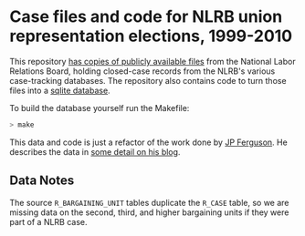 # Case files and code for NLRB union representation elections, 1999-2010

This repository [has copies of publicly available files](./raw) from the National Labor Relations Board, holding closed-case records from the NLRB's various case-tracking databases. The repository also contains code to turn those files into a [sqlite database](https://labordata.github.io/nlrb-cats/nlrb.sqlite.zip).

To build the database yourself run the Makefile:

```bash
> make
```

This data and code is just a refactor of the work done by [JP Ferguson](https://github.com/jpfergongithub/nlrb-cats). He describes the data in [some detail on his blog](http://jpferguson.net/project/nlrb_rcase/).

## Data Notes
The source `R_BARGAINING_UNIT` tables duplicate the `R_CASE` table, so we are
missing data on the second, third, and higher bargaining units if they were
part of a NLRB case.
